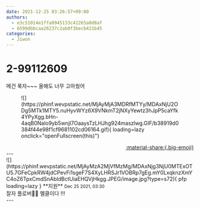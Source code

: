 ```yaml
---
date: 2021-12-25 03:26:57+09:00
authors:
  - e3c51014e1ffa0945133c42265a0d8af
  - 6599dbbcaa26237c2ab0f3becb421b45
categories:
  - Jiwon
---
```


# 2-99112609

<div class="post-container" markdown="1">
<div class="content-container md-sidebar__scrollwrap" markdown="1">

메건 푹자~~~  올해도 너무 고마웠어
<figure markdown="1">
![](https://phinf.wevpstatic.net/MjAyMjA3MDRfMTYy/MDAxNjU2ODg5MTk1MTY5.nuHyvWYz6X9VNkmT2jNXyYewtz3hJpP5caYfk4YPyXgg.bHn-4aqB0Nalo9yb5wnjI7OaaysTzLHJhg924maszlwg.GIF/b38919d0384f44e98f1cf9681102cd06164.gif){ loading=lazy onclick="openFullscreen(this)"}
</figure>


</div>
</div>

<div style="text-align: right;" markdown="1">
<a href="https://weverse.io/fromis9/fanpost/2-99112609" style="text-align: right;">:material-share:{.big-emoji}</a>
</div>
---

<div class="comments-container md-sidebar__scrollwrap" markdown="1">
<div class="comment" markdown="1">
<div class='id-container' markdown="1">
![](https://phinf.wevpstatic.net/MjAyMzA2MjVfMzMg/MDAxNjg3NjU0MTExOTU5.7GFeCpkRW4jdCPevFi1sgeF7S4XyLHRSJr1VOBRp7gEg.mY0LxqknzXmYC4oZ6TpxCmdSnAbldBctUiaEHQVjHkgg.JPEG/image.jpg?type=s72){ pfp loading=lazy }
**<span class="artist">지원</span>** <small>Dec 25 2021, 03:30</small><br>
</div>
<div class='comment-body' markdown="1">
잘자 플로버🤍🤍 멜클이다 !!!
</div>
</div>
</div>
---

